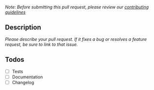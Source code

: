 *Note: Before submitting this pull request, please review our [contributing guidelines](https://github.com/Tesorio/django-anon/blob/master/CONTRIBUTING.md#pull-requests)*

## Description

*Please describe your pull request. If it fixes a bug or resolves a feature request, be sure to link to that issue.*

## Todos
- [ ] Tests
- [ ] Documentation
- [ ] Changelog
